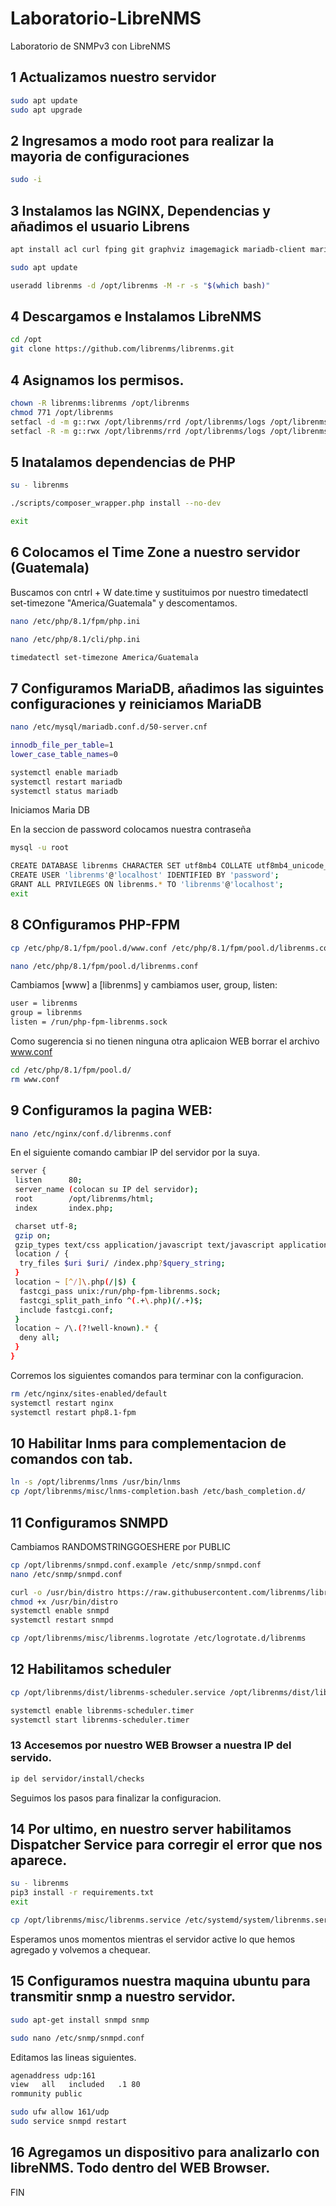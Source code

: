 # Laboratorio-LibreNMS
Laboratorio de SNMPv3 con LibreNMS

## 1 Actualizamos nuestro servidor 

```bash
sudo apt update
sudo apt upgrade
```

## 2 Ingresamos a modo root para realizar la mayoria de configuraciones 

```bash
sudo -i
```
## 3 Instalamos las NGINX, Dependencias y añadimos el usuario Librens

```bash
apt install acl curl fping git graphviz imagemagick mariadb-client mariadb-server mtr-tiny nginx-full nmap php-cli php-curl php-fpm php-gd php-gmp php-json php-mbstring php-mysql php-snmp php-xml php-zip rrdtool snmp snmpd whois unzip python3-pymysql python3-dotenv python3-redis python3-setuptools python3-systemd python3-pip
```
```bash
sudo apt update
```
```bash
useradd librenms -d /opt/librenms -M -r -s "$(which bash)"
```

## 4 Descargamos e Instalamos LibreNMS

```bash
cd /opt
git clone https://github.com/librenms/librenms.git
```

## 4 Asignamos los permisos.

```bash
chown -R librenms:librenms /opt/librenms
chmod 771 /opt/librenms
setfacl -d -m g::rwx /opt/librenms/rrd /opt/librenms/logs /opt/librenms/bootstrap/cache/ /opt/librenms/storage/
setfacl -R -m g::rwx /opt/librenms/rrd /opt/librenms/logs /opt/librenms/bootstrap/cache/ /opt/librenms/storage/
```

## 5 Inatalamos dependencias de PHP

```bash
su - librenms
```
```bash
./scripts/composer_wrapper.php install --no-dev
```
```bash
exit
```

## 6 Colocamos el Time Zone a nuestro servidor (Guatemala)

Buscamos con cntrl + W date.time y sustituimos por nuestro timedatectl set-timezone "America/Guatemala" y descomentamos.

```bash
nano /etc/php/8.1/fpm/php.ini
```
```bash
nano /etc/php/8.1/cli/php.ini
```
```bash
timedatectl set-timezone America/Guatemala
```

## 7 Configuramos MariaDB, añadimos las siguintes configuraciones y reiniciamos MariaDB

```bash
nano /etc/mysql/mariadb.conf.d/50-server.cnf
```
```bash
innodb_file_per_table=1
lower_case_table_names=0
```
```bash
systemctl enable mariadb
systemctl restart mariadb
systemctl status mariadb
```

Iniciamos Maria DB

En la seccion de password colocamos nuestra contraseña

```bash
mysql -u root
```
```bash
CREATE DATABASE librenms CHARACTER SET utf8mb4 COLLATE utf8mb4_unicode_ci;
CREATE USER 'librenms'@'localhost' IDENTIFIED BY 'password';
GRANT ALL PRIVILEGES ON librenms.* TO 'librenms'@'localhost';
exit
```

## 8 COnfiguramos PHP-FPM

```bash
cp /etc/php/8.1/fpm/pool.d/www.conf /etc/php/8.1/fpm/pool.d/librenms.conf
```
```bash
nano /etc/php/8.1/fpm/pool.d/librenms.conf
```

Cambiamos [www] a [librenms] y cambiamos user, group, listen:

```bash
user = librenms
group = librenms
listen = /run/php-fpm-librenms.sock
```

Como sugerencia si no tienen ninguna otra aplicaion WEB borrar el archivo www.conf

```bash
cd /etc/php/8.1/fpm/pool.d/
rm www.conf
```

## 9 Configuramos la pagina WEB:

```bash
nano /etc/nginx/conf.d/librenms.conf
```

En el siguiente comando cambiar IP del servidor por la suya.

```bash
server {
 listen      80;
 server_name (colocan su IP del servidor);
 root        /opt/librenms/html;
 index       index.php;

 charset utf-8;
 gzip on;
 gzip_types text/css application/javascript text/javascript application/x-javascript image/svg+xml text/plain text/xsd text/xsl text/xml image/x-icon;
 location / {
  try_files $uri $uri/ /index.php?$query_string;
 }
 location ~ [^/]\.php(/|$) {
  fastcgi_pass unix:/run/php-fpm-librenms.sock;
  fastcgi_split_path_info ^(.+\.php)(/.+)$;
  include fastcgi.conf;
 }
 location ~ /\.(?!well-known).* {
  deny all;
 }
}
```

Corremos los siguientes comandos para terminar con la configuracion.

```bash
rm /etc/nginx/sites-enabled/default
systemctl restart nginx
systemctl restart php8.1-fpm
```

## 10 Habilitar lnms para complementacion de comandos con tab.

```bash
ln -s /opt/librenms/lnms /usr/bin/lnms
cp /opt/librenms/misc/lnms-completion.bash /etc/bash_completion.d/
```

## 11 Configuramos SNMPD

Cambiamos RANDOMSTRINGGOESHERE por PUBLIC

```bash
cp /opt/librenms/snmpd.conf.example /etc/snmp/snmpd.conf
nano /etc/snmp/snmpd.conf
```
```bash
curl -o /usr/bin/distro https://raw.githubusercontent.com/librenms/librenms-agent/master/snmp/distro
chmod +x /usr/bin/distro
systemctl enable snmpd
systemctl restart snmpd
```
```bash
cp /opt/librenms/misc/librenms.logrotate /etc/logrotate.d/librenms
```

## 12 Habilitamos scheduler

```bash
cp /opt/librenms/dist/librenms-scheduler.service /opt/librenms/dist/librenms-scheduler.timer /etc/systemd/system/
```
```bash
systemctl enable librenms-scheduler.timer
systemctl start librenms-scheduler.timer
```

### 13 Accesemos por nuestro WEB Browser a nuestra IP del servido.

```bash
ip del servidor/install/checks
```
Seguimos los pasos para finalizar la configuracion. 

## 14 Por ultimo, en nuestro server habilitamos Dispatcher Service para corregir el error que nos aparece.

```bash
su - librenms
pip3 install -r requirements.txt
exit
```
```bash
cp /opt/librenms/misc/librenms.service /etc/systemd/system/librenms.service && systemctl enable --now librenms.service
```

Esperamos unos momentos mientras el servidor active lo que hemos agregado y volvemos a chequear.

## 15 Configuramos nuestra maquina ubuntu para transmitir snmp a nuestro servidor.

```bash
sudo apt-get install snmpd snmp
```
```bash
sudo nano /etc/snmp/snmpd.conf
```

Editamos las lineas siguientes.

```bash
agenaddress udp:161
view   all   included   .1 80
rommunity public
```
```bash
sudo ufw allow 161/udp
sudo service snmpd restart
```


## 16 Agregamos un dispositivo para analizarlo con libreNMS. Todo dentro del WEB Browser. 

FIN


